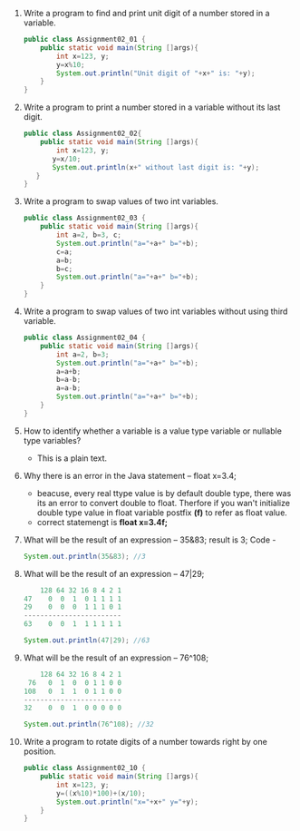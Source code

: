 1.  Write a program to find and print unit digit of a number stored in a variable.
    ```Java
    public class Assignment02_01 {
        public static void main(String []args){
            int x=123, y;
            y=x%10;
            System.out.println("Unit digit of "+x+" is: "+y);
        }
    }
    ```

2.  Write a program to print a number stored in a variable without its last digit.
    ```Java
    public class Assignment02_02{
        public static void main(String []args){
            int x=123, y;
           y=x/10;
           System.out.println(x+" without last digit is: "+y);
       }
    }
    ```

3.  Write a program to swap values of two int variables.
    ```Java
    public class Assignment02_03 {
        public static void main(String []args){
            int a=2, b=3, c;
            System.out.println("a="+a+" b="+b);
            c=a;
            a=b;
            b=c;
            System.out.println("a="+a+" b="+b);
        }
    }
    ```

4.  Write a program to swap values of two int variables without using third variable.
    ```Java
    public class Assignment02_04 {
        public static void main(String []args){
            int a=2, b=3;
            System.out.println("a="+a+" b="+b);
            a=a+b;
            b=a-b;
            a=a-b;
            System.out.println("a="+a+" b="+b);
        }
    }
    ```

5.  How to identify whether a variable is a value type variable or nullable type variables?
    - This is a plain text.

6.  Why there is an error in the Java statement – float x=3.4;
    - beacuse, every real ttype value is by default double type, there was its an error to convert double to float.
    Therfore if you wan't initialize double type value in float variable postfix **(f)** to refer as float value.
    - correct statemengt is **float x=3.4f;**

7.  What will be the result of an expression – 35&83;
    result is 3;
    Code - 
    ```Java
    System.out.println(35&83); //3
    ```

8.  What will be the result of an expression – 47|29;
    ```Java
        128 64 32 16 8 4 2 1
    47    0  0  1  0 1 1 1 1
    29    0  0  0  1 1 1 0 1
    ------------------------
    63    0  0  1  1 1 1 1 1
    
    System.out.println(47|29); //63
    ```

9.  What will be the result of an expression – 76^108;
    ```Java
    	128 64 32 16 8 4 2 1
     76	  0  1  0  0 1 1 0 0
    108	  0  1  1  0 1 1 0 0
    ------------------------
    32	  0  0  1  0 0 0 0 0
    
    System.out.println(76^108); //32
    ```

10. Write a program to rotate digits of a number towards right by one position.
    ```Java
    public class Assignment02_10 {
        public static void main(String []args){
            int x=123, y;
            y=((x%10)*100)+(x/10);
            System.out.println("x="+x+" y="+y);
        }
    }
    ```

